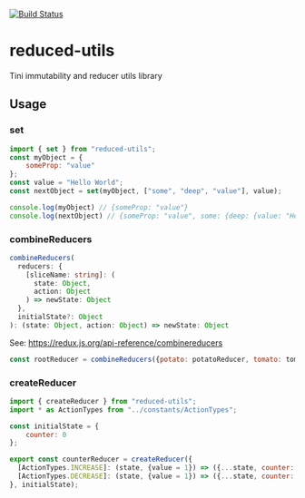 [![Build Status](https://travis-ci.org/mister-what/reduced-utils.svg?branch=master)](https://travis-ci.org/mister-what/reduced-utils)
# reduced-utils
Tini immutability and reducer utils library

## Usage


### set

```js
import { set } from "reduced-utils";
const myObject = {
    someProp: "value"
};
const value = "Hello World";
const nextObject = set(myObject, ["some", "deep", "value"], value);

console.log(myObject) // {someProp: "value"}
console.log(nextObject) // {someProp: "value", some: {deep: {value: "Hello World"}}}

```

### combineReducers

```typescript
combineReducers(
  reducers: {
    [sliceName: string]: (
      state: Object, 
      action: Object
    ) => newState: Object
  },
  initialState?: Object
): (state: Object, action: Object) => newState: Object
```

See: https://redux.js.org/api-reference/combinereducers

```js
const rootReducer = combineReducers({potato: potatoReducer, tomato: tomatoReducer}, {});
```


### createReducer

```js
import { createReducer } from "reduced-utils";
import * as ActionTypes from "../constants/ActionTypes";

const initialState = {
    counter: 0
};

export const counterReducer = createReducer({
  [ActionTypes.INCREASE]: (state, {value = 1}) => ({...state, counter: state.counter + value}),
  [ActionTypes.DECREASE]: (state, {value = 1}) => ({...state, counter: state.counter - value})
}, initialState);

```


